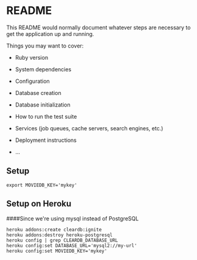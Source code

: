 # README

This README would normally document whatever steps are necessary to get the
application up and running.

Things you may want to cover:

* Ruby version

* System dependencies

* Configuration

* Database creation

* Database initialization

* How to run the test suite

* Services (job queues, cache servers, search engines, etc.)

* Deployment instructions

* ...

## Setup
```export MOVIEDB_KEY='mykey'```

## Setup on Heroku

####Since we're using mysql instead of PostgreSQL
```
heroku addons:create cleardb:ignite
heroku addons:destroy heroku-postgresql
heroku config | grep CLEARDB_DATABASE_URL
heroku config:set DATABASE_URL='mysql2://my-url'
heroku config:set MOVIEDB_KEY='mykey'
```
